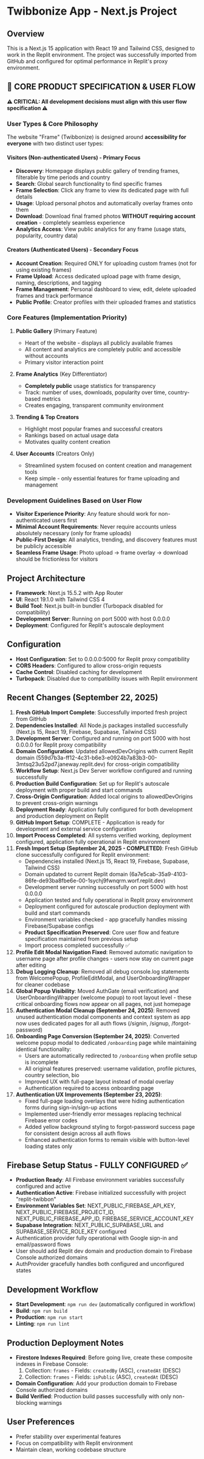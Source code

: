 # Twibbonize App - Next.js Project

## Overview
This is a Next.js 15 application with React 19 and Tailwind CSS, designed to work in the Replit environment. The project was successfully imported from GitHub and configured for optimal performance in Replit's proxy environment.

## 🎯 CORE PRODUCT SPECIFICATION & USER FLOW
**⚠️ CRITICAL: All development decisions must align with this user flow specification ⚠️**

### User Types & Core Philosophy
The website "Frame" (Twibbonize) is designed around **accessibility for everyone** with two distinct user types:

#### **Visitors (Non-authenticated Users) - Primary Focus**
- **Discovery**: Homepage displays public gallery of trending frames, filterable by time periods and country
- **Search**: Global search functionality to find specific frames 
- **Frame Selection**: Click any frame to view its dedicated page with full details
- **Usage**: Upload personal photos and automatically overlay frames onto them
- **Download**: Download final framed photos **WITHOUT requiring account creation** - completely seamless experience
- **Analytics Access**: View public analytics for any frame (usage stats, popularity, country data)

#### **Creators (Authenticated Users) - Secondary Focus**  
- **Account Creation**: Required ONLY for uploading custom frames (not for using existing frames)
- **Frame Upload**: Access dedicated upload page with frame design, naming, descriptions, and tagging
- **Frame Management**: Personal dashboard to view, edit, delete uploaded frames and track performance
- **Public Profile**: Creator profiles with their uploaded frames and statistics

### Core Features (Implementation Priority)
1. **Public Gallery** (Primary Feature)
   - Heart of the website - displays all publicly available frames
   - All content and analytics are completely public and accessible without accounts
   - Primary visitor interaction point

2. **Frame Analytics** (Key Differentiator)
   - **Completely public** usage statistics for transparency
   - Track: number of uses, downloads, popularity over time, country-based metrics
   - Creates engaging, transparent community environment

3. **Trending & Top Creators**
   - Highlight most popular frames and successful creators
   - Rankings based on actual usage data
   - Motivates quality content creation

4. **User Accounts** (Creators Only)
   - Streamlined system focused on content creation and management tools
   - Keep simple - only essential features for frame uploading and management

### Development Guidelines Based on User Flow
- **Visitor Experience Priority**: Any feature should work for non-authenticated users first
- **Minimal Account Requirements**: Never require accounts unless absolutely necessary (only for frame uploads)
- **Public-First Design**: All analytics, trending, and discovery features must be publicly accessible
- **Seamless Frame Usage**: Photo upload → frame overlay → download should be frictionless for visitors

## Project Architecture
- **Framework**: Next.js 15.5.2 with App Router
- **UI**: React 19.1.0 with Tailwind CSS 4
- **Build Tool**: Next.js built-in bundler (Turbopack disabled for compatibility)
- **Development Server**: Running on port 5000 with host 0.0.0.0
- **Deployment**: Configured for Replit's autoscale deployment

## Configuration
- **Host Configuration**: Set to 0.0.0.0:5000 for Replit proxy compatibility
- **CORS Headers**: Configured to allow cross-origin requests
- **Cache Control**: Disabled caching for development
- **Turbopack**: Disabled due to compatibility issues with Replit environment

## Recent Changes (September 22, 2025)
1. **Fresh GitHub Import Complete**: Successfully imported fresh project from GitHub
2. **Dependencies Installed**: All Node.js packages installed successfully (Next.js 15, React 19, Firebase, Supabase, Tailwind CSS) 
3. **Development Server**: Configured and running on port 5000 with host 0.0.0.0 for Replit proxy compatibility
4. **Domain Configuration**: Updated allowedDevOrigins with current Replit domain (559d7b3a-ff12-4c31-b6e3-e0924b7a83b3-00-3mtsq23u52pd7.janeway.replit.dev) for cross-origin compatibility
5. **Workflow Setup**: Next.js Dev Server workflow configured and running successfully
6. **Production Build Configuration**: Set up for Replit's autoscale deployment with proper build and start commands
7. **Cross-Origin Configuration**: Added local origins to allowedDevOrigins to prevent cross-origin warnings
8. **Deployment Ready**: Application fully configured for both development and production deployment on Replit
9. **GitHub Import Setup**: COMPLETE - Application is ready for development and external service configuration
10. **Import Process Completed**: All systems verified working, deployment configured, application fully operational in Replit environment
11. **Fresh Import Setup (September 24, 2025 - COMPLETED)**: Fresh GitHub clone successfully configured for Replit environment:
    - Dependencies installed (Next.js 15, React 19, Firebase, Supabase, Tailwind CSS)
    - Domain updated to current Replit domain (6a7e5cab-35a9-4103-86fe-de93ba8fbe6e-00-1sychj9fwnqrm.worf.replit.dev)
    - Development server running successfully on port 5000 with host 0.0.0.0
    - Application tested and fully operational in Replit proxy environment
    - Deployment configured for autoscale production deployment with build and start commands
    - Environment variables checked - app gracefully handles missing Firebase/Supabase configs
    - **Product Specification Preserved**: Core user flow and feature specification maintained from previous setup
    - Import process completed successfully ✅
11. **Profile Edit Modal Navigation Fixed**: Removed automatic navigation to username page after profile changes - users now stay on current page after editing
12. **Debug Logging Cleanup**: Removed all debug console.log statements from WelcomePopup, ProfileEditModal, and UserOnboardingWrapper for cleaner codebase
13. **Global Popup Visibility**: Moved AuthGate (email verification) and UserOnboardingWrapper (welcome popup) to root layout level - these critical onboarding flows now appear on all pages, not just homepage
15. **Authentication Modal Cleanup (September 24, 2025)**: Removed unused authentication modal components and context system as app now uses dedicated pages for all auth flows (/signin, /signup, /forgot-password)
16. **Onboarding Page Conversion (September 24, 2025)**: Converted welcome popup modal to dedicated `/onboarding` page while maintaining identical functionality:
    - Users are automatically redirected to `/onboarding` when profile setup is incomplete
    - All original features preserved: username validation, profile pictures, country selection, bio
    - Improved UX with full-page layout instead of modal overlay
    - Authentication required to access onboarding page
14. **Authentication UX Improvements (September 23, 2025)**: 
    - Fixed full-page loading overlays that were hiding authentication forms during sign-in/sign-up actions
    - Implemented user-friendly error messages replacing technical Firebase error codes
    - Added yellow background styling to forgot-password success page for consistent design across all auth flows
    - Enhanced authentication forms to remain visible with button-level loading states only

## Firebase Setup Status - FULLY CONFIGURED ✅
- **Production Ready**: All Firebase environment variables successfully configured and active
- **Authentication Active**: Firebase initialized successfully with project "replit-twibbon"
- **Environment Variables Set**: NEXT_PUBLIC_FIREBASE_API_KEY, NEXT_PUBLIC_FIREBASE_PROJECT_ID, NEXT_PUBLIC_FIREBASE_APP_ID, FIREBASE_SERVICE_ACCOUNT_KEY
- **Supabase Integration**: NEXT_PUBLIC_SUPABASE_URL and SUPABASE_SERVICE_ROLE_KEY configured
- Authentication provider fully operational with Google sign-in and email/password flows
- User should add Replit dev domain and production domain to Firebase Console authorized domains
- AuthProvider gracefully handles both configured and unconfigured states

## Development Workflow
- **Start Development**: `npm run dev` (automatically configured in workflow)
- **Build**: `npm run build`
- **Production**: `npm run start`
- **Linting**: `npm run lint`

## Production Deployment Notes
- **Firestore Indexes Required**: Before going live, create these composite indexes in Firebase Console:
  1. Collection: `frames` - Fields: `createdBy` (ASC), `createdAt` (DESC)
  2. Collection: `frames` - Fields: `isPublic` (ASC), `createdAt` (DESC)
- **Domain Configuration**: Add your production domain to Firebase Console authorized domains
- **Build Verified**: Production build passes successfully with only non-blocking warnings

## User Preferences
- Prefer stability over experimental features
- Focus on compatibility with Replit environment
- Maintain clean, working codebase structure